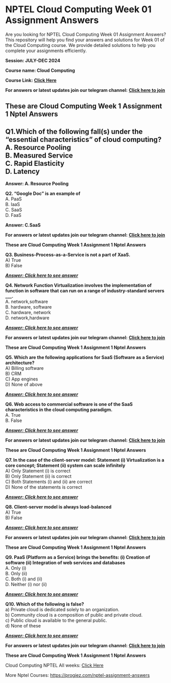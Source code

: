 # NPTEL Cloud Computing Week 01 Assignment Answers

Are you looking for NPTEL Cloud Computing Week 01 Assignment Answers? This repository will help you find your answers and solutions for Week 01 of the Cloud Computing course. We provide detailed solutions to help you complete your assignments efficiently.

**Session: JULY-DEC 2024**

**Course name: Cloud Computing**

**Course Link:** [**Click Here**](https://onlinecourses.nptel.ac.in/noc24_cs118/)

**For answers or latest updates join our telegram channel:** [**Click here to join**](https://telegram.me/nptel_assignments)


## These are Cloud Computing Week 1 Assignment 1 Nptel Answers<a id="a9aa"></a>

Q1.Which of the following fall(s) under the “essential characteristics” of cloud computing?\
A. Resource Pooling\
B. Measured Service\
C. Rapid Elasticity\
D. Latency<a id="35ab"></a>
---------------------------

**Answer: A. Resource Pooling**

**Q2. “Google Doc” is an example of**\
A. PaaS\
B. IaaS\
C. SaaS\
D. FaaS

**Answer: C.SaaS**

**For answers or latest updates join our telegram channel:** [**Click here to join**](https://telegram.me/nptel_assignments)

**These are Cloud Computing Week 1 Assignment 1 Nptel Answers**

**Q3. Business-Process-as-a-Service is not a part of XaaS.**\
A) True\
B) False

[**_**Answer: Click here to see answer**_**](https://progiez.com/cloud-computing-week-1-assignment-1-nptel-answers)

**Q4. Network Function Virtualization involves the implementation of function in software that can run on a range of industry-standard servers \_\_\_.**\
A. network,software\
B. hardware, software\
C. hardware, network\
D. network,hardware

[**_**Answer: Click here to see answer**_**](https://progiez.com/cloud-computing-week-1-assignment-1-nptel-answers)

**For answers or latest updates join our telegram channel:** [**Click here to join**](https://telegram.me/nptel_assignments)

**These are Cloud Computing Week 1 Assignment 1 Nptel Answers**

**Q5. Which are the following applications for SaaS (Software as a Service) architecture?**\
A) Billing software\
B) CRM\
C) App engines\
D) None of above

[**_**Answer: Click here to see answer**_**](https://progiez.com/cloud-computing-week-1-assignment-1-nptel-answers)

**Q6. Web access to commercial software is one of the SaaS characteristics in the cloud computing paradigm.**\
A. True\
B. False

[**_**Answer: Click here to see answer**_**](https://progiez.com/cloud-computing-week-1-assignment-1-nptel-answers)

**For answers or latest updates join our telegram channel:** [**Click here to join**](https://telegram.me/nptel_assignments)

**These are Cloud Computing Week 1 Assignment 1 Nptel Answers**

**Q7. In the case of the client-server model: Statement (i) Virtualization is a core concept; Statement (ii) system can scale infinitely**\
A) Only Statement (i) is correct\
B) Only Statement (ii) is correct\
C) Both Statements (i) and (ii) are correct\
D) None of the statements is correct

[**_**Answer: Click here to see answer**_**](https://progiez.com/cloud-computing-week-1-assignment-1-nptel-answers)

**Q8. Client-server model is always load-balanced**\
A) True\
B) False

[**_**Answer: Click here to see answer**_**](https://progiez.com/cloud-computing-week-1-assignment-1-nptel-answers)

**For answers or latest updates join our telegram channel:** [**Click here to join**](https://telegram.me/nptel_assignments)

**These are Cloud Computing Week 1 Assignment 1 Nptel Answers**

**Q9. PaaS (Platform as a Service) brings the benefits: (i) Creation of software (ii) Integration of web services and databases**\
A. Only (i)\
B. Only (ii)\
C. Both (i) and (ii)\
D. Neither (i) nor (ii)

[**_**Answer: Click here to see answer**_**](https://progiez.com/cloud-computing-week-1-assignment-1-nptel-answers)

**Q10. Which of the following is false?**\
a) Private cloud is dedicated solely to an organization.\
b) Community cloud is a composition of public and private cloud.\
c) Public cloud is available to the general public.\
d) None of these

[**_**Answer: Click here to see answer**_**](https://progiez.com/cloud-computing-week-1-assignment-1-nptel-answers)

**For answers or latest updates join our telegram channel:** [**Click here to join**](https://telegram.me/nptel_assignments)

**These are Cloud Computing Week 1 Assignment 1 Nptel Answers**

Cloud Computing NPTEL All weeks: [Click Here](https://progiez.com/nptel-assignment-answers/cloud-computing-nptel)

More Nptel Courses: <https://progiez.com/nptel-assignment-answers>
